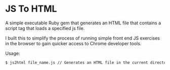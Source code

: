 # JS To HTML

A simple executable Ruby gem that generates an HTML file that contains a script tag that loads a specified js file.

I built this to simplify the process of running simple front end JS exercises in the browser to gain quicker access to Chrome developer tools.

Usage:
```bash
$ js2html file_name.js // Generates an HTML file in the current directory with the same name as the js file used as an argument
````
